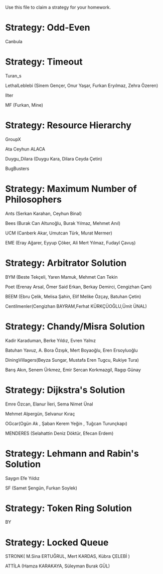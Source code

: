 Use this file to claim a strategy for your homework.

# Strategy: Odd-Even
Canbula

# Strategy: Timeout
Turan_s

LethalLeblebi (Sinem Gençer, Onur Yaşar, Furkan Eryılmaz, Zehra Özeren)

Ilter

MF (Furkan, Mine)

# Strategy: Resource Hierarchy
GroupX

Ata Ceyhun ALACA

Duygu_Dilara (Duygu Kara, Dilara Ceyda Çetin)

BugBusters

# Strategy: Maximum Number of Philosophers
Ants (Serkan Karahan, Ceyhun Binal) 

Bees (Burak Can Altunoğlu, Burak Yılmaz, Mehmet Anıl)

UCM (Canberk Akar, Umutcan Türk, Murat Mermer)

EME (Eray Ağarer, Eyyup Çöker, Ali Mert Yılmaz, Fudayl Çavuş)

# Strategy: Arbitrator Solution
BYM (Beste Tekçeli, Yaren Mamuk, Mehmet Can Tekin

Poet (Erenay Arsal, Ömer Said Erkan, Berkay Demirci, Cengizhan Çam)

BEEM (Ebru Çelik, Melisa Şahin, Elif Melike Özçay, Batuhan Çetin)

Centilmenler(Cengizhan BAYRAM,Ferhat KÜRKÇÜOĞLU,Ümit ÜNAL)

# Strategy: Chandy/Misra Solution
Kadir Karaduman, Berke Yıldız, Evren Yalnız

Batuhan Yavuz, A. Bora Özışık, Mert Boyaoğlu, Eren Ersoyluoğlu

DiningVillagers(Beyza Sungar, Mustafa Eren Tugcu, Rukiye Tura)

Barış Akın, Senem Ürkmez, Emir Sercan Korkmazgil, Ragıp Günay

# Strategy: Dijkstra's Solution
Emre Özcan, Elanur İleri, Sema Nimet Ünal

Mehmet Alpergün, Selvanur Kıraç

OGcar(Ogün Ak , Şaban Kerem Yeğin , Tuğcan Turunçkapı)

MENDERES (Selahattin Deniz Döktür, Efecan Erdem)

# Strategy: Lehmann and Rabin's Solution
Saygın Efe Yıldız

SF (Samet Şengün, Furkan Soylek)

# Strategy: Token Ring Solution
BY

# Strategy: Locked Queue
STRONK( M.Sina ERTUĞRUL, Mert KARDAS, Kübra ÇELEBİ )

ATTİLA (Hamza KARAKAYA, Süleyman Burak GÜL)